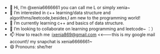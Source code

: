 - 👋 Hi, I’m @xenia6666661 you can call me L or simply xenia~ 
- 👀 I’m interested in c++ learning/data structure and algorithms/leetcode,besides,I am new to the programming world!
- 🌱 I’m currently learning c++ and basics of data structure.
- 💞️ I’m looking to collaborate on learning programming and leetcode~ ：）
- 📫 How to reach me :ixenia869@gmail.com <<---this is my google mail account!/ my snapchat is xenia6666661~
- 😄 Pronouns: she/her

<!---
xenia6666661/xenia6666661 is a ✨ special ✨ repository because its `README.md` (this file) appears on your GitHub profile.
You can click the Preview link to take a look at your changes.
--->
